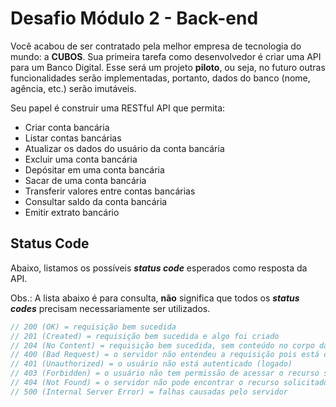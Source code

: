 # Desafio Módulo 2 - Back-end

Você acabou de ser contratado pela melhor empresa de tecnologia do mundo: a **CUBOS**.
Sua primeira tarefa como desenvolvedor é criar uma API para um Banco Digital. Esse será um projeto **piloto**, ou seja, no futuro outras funcionalidades serão implementadas, portanto, dados do banco (nome, agência, etc.) serão imutáveis.

Seu papel é construir uma RESTful API que permita:

-   Criar conta bancária
-   Listar contas bancárias
-   Atualizar os dados do usuário da conta bancária
-   Excluir uma conta bancária
-   Depósitar em uma conta bancária
-   Sacar de uma conta bancária
-   Transferir valores entre contas bancárias
-   Consultar saldo da conta bancária
-   Emitir extrato bancário

## Status Code

Abaixo, listamos os possíveis ***status code*** esperados como resposta da API.

Obs.: A lista abaixo é para consulta, **não** significa que todos os ***status codes*** precisam necessariamente ser utilizados.

```javascript
// 200 (OK) = requisição bem sucedida
// 201 (Created) = requisição bem sucedida e algo foi criado
// 204 (No Content) = requisição bem sucedida, sem conteúdo no corpo da resposta
// 400 (Bad Request) = o servidor não entendeu a requisição pois está com uma sintaxe/formato inválido
// 401 (Unauthorized) = o usuário não está autenticado (logado)
// 403 (Forbidden) = o usuário não tem permissão de acessar o recurso solicitado
// 404 (Not Found) = o servidor não pode encontrar o recurso solicitado
// 500 (Internal Server Error) = falhas causadas pelo servidor
```
